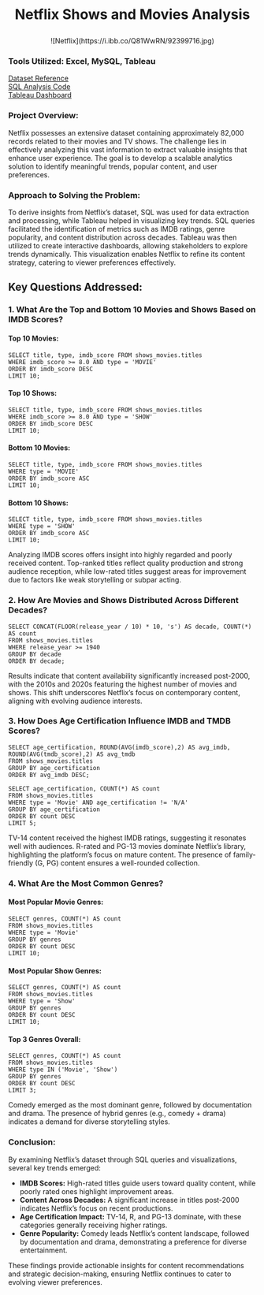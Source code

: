 # <p align="center">Netflix Shows and Movies Analysis</p>

<p align="center">![Netflix](https://i.ibb.co/Q81WwRN/92399716.jpg)</p>

### **Tools Utilized:** Excel, MySQL, Tableau

[Dataset Reference](https://www.kaggle.com/datasets/victorsoeiro/netflix-tv-shows-and-movies?select=titles.csv)  
[SQL Analysis Code](https://github.com/SharifAthar/Netflix-Shows-and-Movies-SQL/blob/main/Netflix_SQL_Analysis.sql)  
[Tableau Dashboard](https://public.tableau.com/app/profile/sharif.athar/viz/NetflixShowsMoviesDashboard/Dashboard1)

### **Project Overview:**  
Netflix possesses an extensive dataset containing approximately 82,000 records related to their movies and TV shows. The challenge lies in effectively analyzing this vast information to extract valuable insights that enhance user experience. The goal is to develop a scalable analytics solution to identify meaningful trends, popular content, and user preferences.

### **Approach to Solving the Problem:**  
To derive insights from Netflix’s dataset, SQL was used for data extraction and processing, while Tableau helped in visualizing key trends. SQL queries facilitated the identification of metrics such as IMDB ratings, genre popularity, and content distribution across decades. Tableau was then utilized to create interactive dashboards, allowing stakeholders to explore trends dynamically. This visualization enables Netflix to refine its content strategy, catering to viewer preferences effectively.

## **Key Questions Addressed:**

### **1. What Are the Top and Bottom 10 Movies and Shows Based on IMDB Scores?**

#### **Top 10 Movies:**
```mysql
SELECT title, type, imdb_score FROM shows_movies.titles
WHERE imdb_score >= 8.0 AND type = 'MOVIE'
ORDER BY imdb_score DESC
LIMIT 10;
```
#### **Top 10 Shows:**
```mysql
SELECT title, type, imdb_score FROM shows_movies.titles
WHERE imdb_score >= 8.0 AND type = 'SHOW'
ORDER BY imdb_score DESC
LIMIT 10;
```
#### **Bottom 10 Movies:**
```mysql
SELECT title, type, imdb_score FROM shows_movies.titles
WHERE type = 'MOVIE'
ORDER BY imdb_score ASC
LIMIT 10;
```
#### **Bottom 10 Shows:**
```mysql
SELECT title, type, imdb_score FROM shows_movies.titles
WHERE type = 'SHOW'
ORDER BY imdb_score ASC
LIMIT 10;
```
Analyzing IMDB scores offers insight into highly regarded and poorly received content. Top-ranked titles reflect quality production and strong audience reception, while low-rated titles suggest areas for improvement due to factors like weak storytelling or subpar acting.

### **2. How Are Movies and Shows Distributed Across Different Decades?**
```mysql
SELECT CONCAT(FLOOR(release_year / 10) * 10, 's') AS decade, COUNT(*) AS count
FROM shows_movies.titles
WHERE release_year >= 1940
GROUP BY decade
ORDER BY decade;
```
Results indicate that content availability significantly increased post-2000, with the 2010s and 2020s featuring the highest number of movies and shows. This shift underscores Netflix’s focus on contemporary content, aligning with evolving audience interests.

### **3. How Does Age Certification Influence IMDB and TMDB Scores?**
```mysql
SELECT age_certification, ROUND(AVG(imdb_score),2) AS avg_imdb,
ROUND(AVG(tmdb_score),2) AS avg_tmdb
FROM shows_movies.titles
GROUP BY age_certification
ORDER BY avg_imdb DESC;
```
```mysql
SELECT age_certification, COUNT(*) AS count
FROM shows_movies.titles
WHERE type = 'Movie' AND age_certification != 'N/A'
GROUP BY age_certification
ORDER BY count DESC
LIMIT 5;
```
TV-14 content received the highest IMDB ratings, suggesting it resonates well with audiences. R-rated and PG-13 movies dominate Netflix’s library, highlighting the platform’s focus on mature content. The presence of family-friendly (G, PG) content ensures a well-rounded collection.

### **4. What Are the Most Common Genres?**
#### **Most Popular Movie Genres:**
```mysql
SELECT genres, COUNT(*) AS count
FROM shows_movies.titles
WHERE type = 'Movie'
GROUP BY genres
ORDER BY count DESC
LIMIT 10;
```
#### **Most Popular Show Genres:**
```mysql
SELECT genres, COUNT(*) AS count
FROM shows_movies.titles
WHERE type = 'Show'
GROUP BY genres
ORDER BY count DESC
LIMIT 10;
```
#### **Top 3 Genres Overall:**
```mysql
SELECT genres, COUNT(*) AS count
FROM shows_movies.titles
WHERE type IN ('Movie', 'Show')
GROUP BY genres
ORDER BY count DESC
LIMIT 3;
```
Comedy emerged as the most dominant genre, followed by documentation and drama. The presence of hybrid genres (e.g., comedy + drama) indicates a demand for diverse storytelling styles.

### **Conclusion:**
By examining Netflix’s dataset through SQL queries and visualizations, several key trends emerged:
- **IMDB Scores:** High-rated titles guide users toward quality content, while poorly rated ones highlight improvement areas.
- **Content Across Decades:** A significant increase in titles post-2000 indicates Netflix’s focus on recent productions.
- **Age Certification Impact:** TV-14, R, and PG-13 dominate, with these categories generally receiving higher ratings.
- **Genre Popularity:** Comedy leads Netflix’s content landscape, followed by documentation and drama, demonstrating a preference for diverse entertainment.

These findings provide actionable insights for content recommendations and strategic decision-making, ensuring Netflix continues to cater to evolving viewer preferences.

